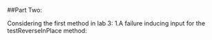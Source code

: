 ##Part Two:

Considering the first method in lab 3:
1.A failure inducing input for the testReverseInPlace method:
